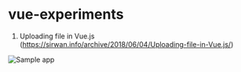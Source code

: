 # vue-experiments

1) Uploading file in Vue.js (https://sirwan.info/archive/2018/06/04/Uploading-file-in-Vue.js/)

<img src="https://sirwan.info/public/img/upload-file-vue.gif" alt="Sample app">
